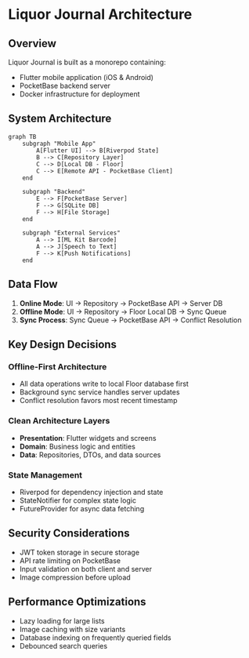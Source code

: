 # Liquor Journal Architecture

## Overview

Liquor Journal is built as a monorepo containing:
- Flutter mobile application (iOS & Android)
- PocketBase backend server
- Docker infrastructure for deployment

## System Architecture

```mermaid
graph TB
    subgraph "Mobile App"
        A[Flutter UI] --> B[Riverpod State]
        B --> C[Repository Layer]
        C --> D[Local DB - Floor]
        C --> E[Remote API - PocketBase Client]
    end
    
    subgraph "Backend"
        E --> F[PocketBase Server]
        F --> G[SQLite DB]
        F --> H[File Storage]
    end
    
    subgraph "External Services"
        A --> I[ML Kit Barcode]
        A --> J[Speech to Text]
        F --> K[Push Notifications]
    end
```

## Data Flow

1. **Online Mode**: UI → Repository → PocketBase API → Server DB
2. **Offline Mode**: UI → Repository → Floor Local DB → Sync Queue
3. **Sync Process**: Sync Queue → PocketBase API → Conflict Resolution

## Key Design Decisions

### Offline-First Architecture
- All data operations write to local Floor database first
- Background sync service handles server updates
- Conflict resolution favors most recent timestamp

### Clean Architecture Layers
- **Presentation**: Flutter widgets and screens
- **Domain**: Business logic and entities
- **Data**: Repositories, DTOs, and data sources

### State Management
- Riverpod for dependency injection and state
- StateNotifier for complex state logic
- FutureProvider for async data fetching

## Security Considerations

- JWT token storage in secure storage
- API rate limiting on PocketBase
- Input validation on both client and server
- Image compression before upload

## Performance Optimizations

- Lazy loading for large lists
- Image caching with size variants
- Database indexing on frequently queried fields
- Debounced search queries
